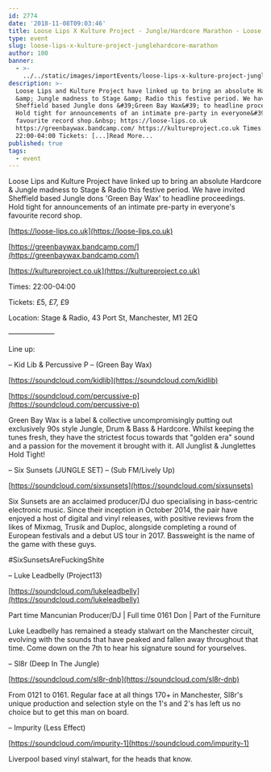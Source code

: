 ```yaml
---
id: 2774
date: '2018-11-08T09:03:46'
title: Loose Lips X Kulture Project - Jungle/Hardcore Marathon - Loose Lips
type: event
slug: loose-lips-x-kulture-project-junglehardcore-marathon
author: 100
banner:
  - >-
    ../../static/images/importEvents/loose-lips-x-kulture-project-junglehardcore-marathon/image2774.jpeg
description: >-
  Loose Lips and Kulture Project have linked up to bring an absolute Hardcore
  &amp; Jungle madness to Stage &amp; Radio this festive period. We have invited
  Sheffield based Jungle dons &#39;Green Bay Wax&#39; to headline proceedings.
  Hold tight for announcements of an intimate pre-party in everyone&#39;s
  favourite record shop.&nbsp; https://loose-lips.co.uk
  https://greenbaywax.bandcamp.com/ https://kultureproject.co.uk Times:
  22:00-04:00 Tickets: [...]Read More...
published: true
tags:
  - event
---
```

Loose Lips and Kulture Project have linked up to bring an absolute Hardcore & Jungle madness to Stage & Radio this festive period. We have invited Sheffield based Jungle dons 'Green Bay Wax' to headline proceedings. Hold tight for announcements of an intimate pre-party in everyone's favourite record shop. 

  

[https://loose-lips.co.uk](https://loose-lips.co.uk)

[https://greenbaywax.bandcamp.com/](https://greenbaywax.bandcamp.com/)

[https://kultureproject.co.uk](https://kultureproject.co.uk)

  

Times: 22:00-04:00

Tickets: £5, £7, £9

Location: Stage & Radio, 43 Port St, Manchester, M1 2EQ

  

——————–

  

Line up:

  

– Kid Lib & Percussive P – (Green Bay Wax)

[https://soundcloud.com/kidlib](https://soundcloud.com/kidlib)

[https://soundcloud.com/percussive-p](https://soundcloud.com/percussive-p)

  

Green Bay Wax is a label & collective uncompromisingly putting out exclusively 90s style Jungle, Drum & Bass & Hardcore. Whilst keeping the tunes fresh, they have the strictest focus towards that "golden era" sound and a passion for the movement it brought with it. All Junglist & Junglettes Hold Tight! 

  

– Six Sunsets (JUNGLE SET) – (Sub FM/Lively Up) 

[https://soundcloud.com/sixsunsets](https://soundcloud.com/sixsunsets)

  

Six Sunsets are an acclaimed producer/DJ duo specialising in bass-centric electronic music. Since their inception in October 2014, the pair have enjoyed a host of digital and vinyl releases, with positive reviews from the likes of Mixmag, Trusik and Duploc, alongside completing a round of European festivals and a debut US tour in 2017. Bassweight is the name of the game with these guys.

  

#SixSunsetsAreFuckingShite

  

– Luke Leadbelly (Project13)

[https://soundcloud.com/lukeleadbelly](https://soundcloud.com/lukeleadbelly)

  

Part time Mancunian Producer/DJ | Full time 0161 Don | Part of the Furniture

Luke Leadbelly has remained a steady stalwart on the Manchester circuit, evolving with the sounds that have peaked and fallen away throughout that time. Come down on the 7th to hear his signature sound for yourselves.

  

– Sl8r (Deep In The Jungle) 

[https://soundcloud.com/sl8r-dnb](https://soundcloud.com/sl8r-dnb)

  

From 0121 to 0161. Regular face at all things 170+ in Manchester, Sl8r's unique production and selection style on the 1's and 2's has left us no choice but to get this man on board.

  

– Impurity (Less Effect)

[https://soundcloud.com/impurity-1](https://soundcloud.com/impurity-1)

  

Liverpool based vinyl stalwart, for the heads that know.